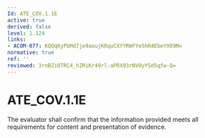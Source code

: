 ```yaml
---
Id: ATE_COV.1.1E
active: true
derived: false
level: 1.124
links:
- ACOM-077: KQQqKyPbMd7je9aoujKRquCXYYRWFYe5hR4EbeYX89M=
normative: true
ref: ''
reviewed: 3rnBZi0TRC4_hZRiKr49rl-aPRX93rNVOyYSd5qfw-Q=
---
```


# ATE_COV.1.1E

The evaluator shall confirm that the information provided meets all requirements for content and presentation of evidence.